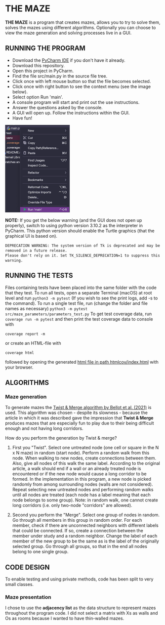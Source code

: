 # THE MAZE
**THE MAZE** is a program that creates mazes, allows you to try to solve them, 
solves the mazes using different algorithms. Optionally you can choose to view the
maze generation and solving processes live in a GUI.

## RUNNING THE PROGRAM
* Download the [PyCharm IDE](https://www.jetbrains.com/pycharm/download/#section=mac) if you don't have it already. 
* Download this repository.
* Open this project in PyCharm. 
* Find the file src/main.py in the source file tree.
* Click once with left mouse button so that the file becomes selected.
* Click once with right button to see the context menu (see the image below).
* Select option Run 'main'.
* A console program will start and print out the use instructions.
* Answer the questions asked by the console.
* A GUI will open up. Follow the instructions within the GUI.
* Have fun!

![how_to_run](images/how_to_run.png)

**NOTE:**
If you get the below warning (and the GUI does not open up properly),
switch to using python version 3.10.2 as the interpreter in PyCharm. 
This python version should enable the Turtle graphics (that the graphical UI is based on).
```
DEPRECATION WARNING: The system version of Tk is deprecated and may be removed in a future release. 
Please don't rely on it. Set TK_SILENCE_DEPRECATION=1 to suppress this warning.
```

## RUNNING THE TESTS
Files containing tests have been placed into the same folder with the code that they test.
To run all tests, open a separate Terminal (macOS) at root level and run
```python3 -m pytest```
(If you wish to see the print logs, add -s to the command).
To run a single test file, run (change the folder and file names as necessary)
```python3 -m pytest src/maze_parameters/parameters_test.py```
To get test coverage data, run
```coverage run -m pytest``` 
and then print the test coverage data to console with
```
coverage report -m
```
or create an HTML-file with
```
coverage html
```
followed by opening the generated [html file in path htmlcov/index.html](htmlcov/index.html) with your browser.

## ALGORITHMS

### Maze generation
To generate mazes the [Twist & Merge algorithm by Bellot et al. (2021)](https://www.sciencedirect.com/science/article/abs/pii/S0020025521002656) is used. This algorithm was chosen - despite its slowness - because the article in which it was described gave the impression that **Twist & Merge** produces mazes that are especially fun to play due to their being difficult enough and not having long corridors. 

How do you perform the generation by Twist & merge? 

1. First you "Twist". Select one untreated node (one cell or square in the N x N maze) in random (start node). Perform a random walk from this node. When walking to new nodes, create connections between them. Also, give all nodes of this walk the same label. According to the original article, a walk should end if a wall or an already treated node is encountered or if the new node would cause a long corridor to be formed. In the implementation in this program, a new node is picked randomly from among surrounding nodes (walls are not considered). Repeat selecting new untreated nodes and performing random walks until all nodes are treated (each node has a label meaning that each node belongs to some group). Note: in random walk, one cannot create long corridors (i.e. only two-node "corridors" are allowed).

2. Second you perform the "Merge". Select one group of nodes in random. Go through all members in this group in random order. For each member, check if there are unconnected neighbors with different labels that could be connected. If so, create a connection between the member under study and a random neighbor. Change the label of each member of the new group to be the same as is the label of the originally selected group. Go through all groups, so that in the end all nodes belong to one single group.

## CODE DESIGN
To enable testing and using private methods, code has been split to very small classes.
### Maze presentation
I chose to use the **adjacency list** as the data structure to represent mazes throughout the program code. 
I did not select a matrix with Xs as walls and Os as rooms because I wanted to have thin-walled mazes.
